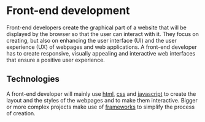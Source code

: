 # Front-end development

Front-end developers create the graphical part of a website that will be displayed by the browser so that the user can interact with it. They focus on creating, but also on enhancing the user interface (UI) and the user experience (UX) of webpages and web applications. A front-end developer has to create responsive, visually appealing and interactive web interfaces that ensure a positive user experience.

## Technologies

A front-end developer will mainly use [html](html.md), [css](css.md) and [javascript](javascript.md) to create the layout and the styles of the webpages and to make them interactive. Bigger or more complex projects make use of [frameworks](frameworks.md) to simplify the process of creation.